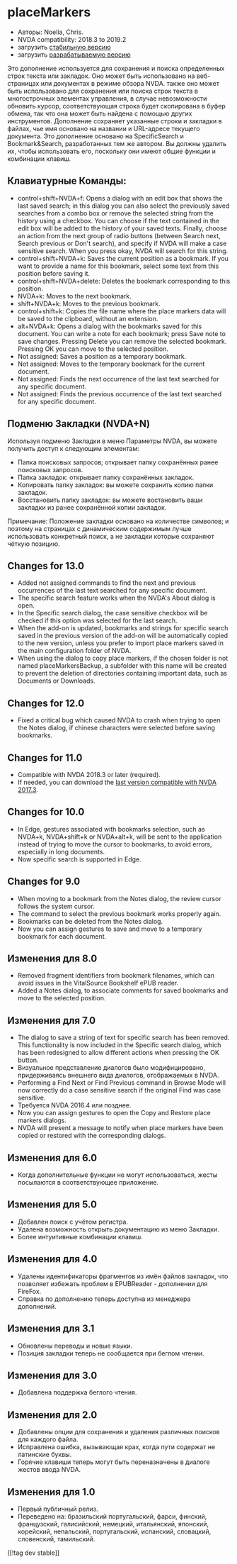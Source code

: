 # placeMarkers #
* Авторы: Noelia, Chris.
* NVDA compatibility: 2018.3 to 2019.2
* загрузить [стабильную версию][1]
* загрузить [разрабатываемую версию][2]

Это дополнение используется для сохранения и поиска определенных строк
текста или закладок. Оно может быть использовано на веб-страницах или
документах в режиме обзора NVDA. также оно может быть использовано для
сохранения или поиска строк текста в многострочных элементах управления, в
случае невозможности обновить курсор, соответствующая строка будет
скопирована в буфер обмена, так что она может быть найдена с помощью других
инструментов. Дополнение сохраняет указанные строки и закладки в файлах, чье
имя основано на названии и URL-адресе текущего документа. Это дополнение
основано на SpecificSearch и Bookmark&Search, разработанных тем же
автором. Вы должны удалить их, чтобы использовать его, поскольку они имеют
общие функции и комбинации клавиш.

## Клавиатурные Команды: ##

*	control+shift+NVDA+f: Opens a dialog with an edit box that shows the last
  saved search; in this dialog you can also select the previously saved
  searches from a combo box or remove the selected string from the history
  using a checkbox. You can choose if the text contained in the edit box
  will be added to the history of your saved texts. Finally, choose an
  action from the next group of radio buttons (between Search next, Search
  previous or Don't search), and specify if NVDA will make a case sensitive
  search. When you press okay, NVDA will search for this string.
*	control+shift+NVDA+k: Saves the current position as a bookmark. If you
  want to provide a name for this bookmark, select some text from this
  position before saving it.
*	control+shift+NVDA+delete: Deletes the bookmark corresponding to this
  position.
*	NVDA+k: Moves to the next bookmark.
*	shift+NVDA+k: Moves to the previous bookmark.
*	control+shift+k: Copies the file name where the place markers data will be
  saved to the clipboard, without an extension.
*	alt+NVDA+k: Opens a dialog with the bookmarks saved for this document. You
  can write a note for each bookmark; press Save note to save
  changes. Pressing Delete you can remove the selected bookmark. Pressing OK
  you can move to the selected position.
*	Not assigned: Saves a position as a temporary bookmark.
*	Not assigned: Moves to the temporary bookmark for the current document.
*	Not assigned: Finds the next occurrence of the last text searched for any
  specific document.
*	Not assigned: Finds the previous occurrence of the last text searched for
  any specific document.


## Подменю Закладки (NVDA+N) ##

Используя подменю Закладки в меню Параметры NVDA, вы можете получить доступ
к следующим элементам:

*	Папка поисковых запросов; открывает папку сохранённых ранее поисковых
  запросов.
*	Папка закладок: открывает папку сохранённых закладок.
*	Копировать папку закладок: вы можете сохранить копию папки закладок.
*	Восстановить папку закладок: вы можете востановить ваши закладки из ранее
  сохранённой копии закладок.

Примечание: Положение закладки основано на количестве символов; и поэтому на
страницах с динамическим содержимым лучше использовать конкретный поиск, а
не закладки которые сохраняют чёткую позицию.

## Changes for 13.0 ##
*	Added not assigned commands to find the next and previous occurrences of
  the last text searched for any specific document.
*	The specific search feature works when the NVDA's About dialog is open.
*	In the Specific search dialog, the case sensitive checkbox will be checked
  if this option was selected for the last search.
*	When the add-on is updated, bookmarks and strings for specific search
  saved in the previous version of the add-on will be automatically copied
  to the new version, unless you prefer to import place markers saved in the
  main configuration folder of NVDA.
*	When using the dialog to copy place markers, if the chosen folder is not
  named placeMarkersBackup, a subfolder with this name will be created to
  prevent the deletion of directories containing important data, such as
  Documents or Downloads.

## Changes for 12.0 ##
*	Fixed a critical bug which caused NVDA to crash when trying to open the
  Notes dialog, if chinese characters were selected before saving bookmarks.

## Changes for 11.0 ##
*	Compatible with NVDA 2018.3 or later (required).
*	If needed, you can download the [last version compatible with NVDA
  2017.3][3].

## Changes for 10.0 ##
*	In Edge, gestures associated with bookmarks selection, such as NVDA+k,
  NVDA+shift+k or NVDA+alt+k, will be sent to the application instead of
  trying to move the cursor to bookmarks, to avoid errors, especially in
  long documents.
*	Now specific search is supported in Edge.

## Changes for 9.0
*	When moving to a bookmark from the Notes dialog, the review cursor follows
  the system cursor.
*	The command to select the previous bookmark works properly again.
*	Bookmarks can be deleted from the Notes dialog.
*	Now you can assign gestures to save and move to a temporary bookmark for
  each document.

## Изменения для 8.0 ##
*	Removed fragment identifiers from bookmark filenames, which can avoid
  issues in the VitalSource Bookshelf ePUB reader.
*	Added a Notes dialog, to associate comments for saved bookmarks and move
  to the selected position.

## Изменения для 7.0 ##
*	The dialog to save a string of text for specific search has been
  removed. This functionality is now included in the Specific search dialog,
  which has been redesigned to allow different actions when pressing the OK
  button.
*	Визуальное представление диалогов было модифицировано, придерживаясь
  внешнего вида диалогов, отображаемых в NVDA.
*	Performing a Find Next or Find Previous command in Browse Mode will now
  correctly do a case sensitive search if the original Find was case
  sensitive.
*	Требуется NVDA 2016.4 или позднее.
*	Now you can assign gestures to open the Copy and Restore place markers
  dialogs.
*	NVDA will present a message to notify when place markers have been copied
  or restored with the corresponding dialogs.

## Изменения для 6.0 ##
* Когда дополнительные функции не могут использоваться, жесты посылаются в
  соответствующее приложение.

## Изменения для 5.0 ##
* Добавлен поиск с учётом регистра.
* Удалена возможность открыть документацию из меню Закладки.
* Более интуитивные комбинации клавиш.

## Изменения для 4.0 ##
* Удалены идентификаторы фрагментов из имён файлов закладок, что позволяет
  избежать проблем в EPUBReader - дополнении для FireFox.
* Справка по дополнению теперь доступна из менеджера дополнений.

## Изменения для 3.1 ##
* Обновлены переводы и новые языки.
* Позиция закладки теперь не сообщается при беглом чтении.

## Изменения для 3.0 ##
* Добавлена поддержка беглого чтения.

## Изменения для 2.0 ##
* Добавлены опции для сохранения и удаления различных поисков для каждого
  файла.
* Исправлена ошибка, вызывающая крах, когда пути содержат не латинские
  буквы.
* Горячие клавиши теперь могут быть переназначены в диалоге жестов ввода
  NVDA.

## Изменения для 1.0 ##
* Первый публичный релиз.
* Переведено на: бразильский португальский, фарси, финский, французский,
  галисийский, немецкий, итальянский, японский, корейский, непальский,
  португальский, испанский, словацкий, словенский, тамильский.

[[!tag dev stable]]

[1]: https://addons.nvda-project.org/files/get.php?file=pm

[2]: https://addons.nvda-project.org/files/get.php?file=pm-dev

[3]: https://addons.nvda-project.org/files/get.php?file=pm-o
